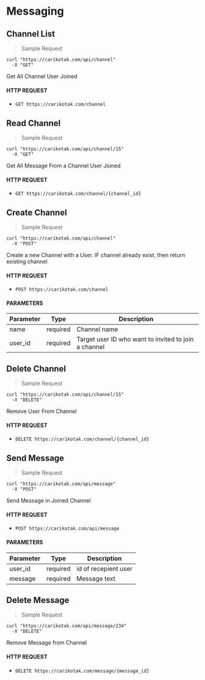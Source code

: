 # Messaging

## Channel List

> Sample Request

```shell
curl "https://carikotak.com/api/channel"
  -X "GET"
```

Get All Channel User Joined

#### HTTP REQUEST
- `GET https://carikotak.com/channel`

## Read Channel

> Sample Request

```shell
curl "https://carikotak.com/api/channel/15"
  -X "GET"
```

Get All Message From a Channel User Joined

#### HTTP REQUEST
- `GET https://carikotak.com/channel/{channel_id}`

## Create Channel

> Sample Request

```shell
curl "https://carikotak.com/api/channel"
  -X "POST"
```

Create a new Channel with a User.
IF channel already exist, then return existing channel

#### HTTP REQUEST
- `POST https://carikotak.com/channel`

#### PARAMETERS
Parameter | Type  | Description
--------| ----- | -----------
name    | required  | Channel name
user_id | required  | Target user ID who want to invited to join a channel

## Delete Channel

> Sample Request

```shell
curl "https://carikotak.com/api/channel/15"
  -X "DELETE"
```

Remove User From Channel

#### HTTP REQUEST
- `DELETE https://carikotak.com/channel/{channel_id}`


## Send Message

> Sample Request

```shell
curl "https://carikotak.com/api/message"
  -X "POST"
```

Send Message in Joined Channel

#### HTTP REQUEST
- `POST https://carikotak.com/api/message`

#### PARAMETERS
Parameter | Type  | Description
--------| ----- | -----------
user_id  | required  | id of recepient user
message | required  | Message text

## Delete Message

> Sample Request

```shell
curl "https://carikotak.com/api/message/234"
  -X "DELETE"
```

Remove Message from Channel

#### HTTP REQUEST
- `DELETE https://carikotak.com/message/{message_id}`